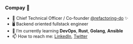 ### Compay 🐄

- 🔭  Chief Technical Officer / Co-founder [@refactoring-do](https://github.com/refactoring-do) ✨
- 🖥 Backend oriented fullstack engineer
- 🌱  I’m currently learning **DevOps**, **Rust**, **Golang**, **Ansible**
- 📫  How to reach me: [LinkedIn](https://www.linkedin.com/in/jeffreyart1), [Twitter](https://twitter.com/JeffreyArt1)
